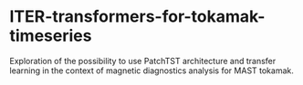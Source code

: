 # ITER-transformers-for-tokamak-timeseries
Exploration of the possibility to use PatchTST architecture and transfer learning in the context of magnetic diagnostics analysis for MAST tokamak.
